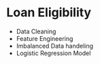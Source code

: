 # Loan Eligibility
- Data Cleaning 
- Feature Engineering 
- Imbalanced Data handeling 
- Logistic Regression Model 
